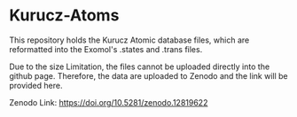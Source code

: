 # Kurucz-Atoms

This repository holds the Kurucz Atomic database files, which are reformatted into the Exomol's .states and .trans files.

Due to the size Limitation, the files cannot be uploaded directly into the github page. Therefore, the data are uploaded to Zenodo and the link will be provided here.


Zenodo Link: https://doi.org/10.5281/zenodo.12819622
